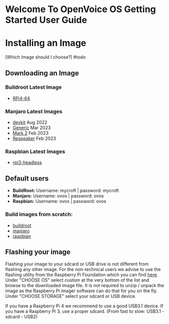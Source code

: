 # Welcome To OpenVoice OS Getting Started User Guide
# Installing an Image

[Which Image should I choose?] #todo

## Downloading an Image

### Buildroot Latest Image

- [RPi4-64](https://drive.google.com/file/d/1PUtNXfZ5jMUlVAgyN-KXPdVdX6r51eBw/view?usp=share_link)
### Manjaro Latest Images

- [devkit](https://downloads.openvoiceos.com/images/manjaro/ovos-dev-edition-devkit-190822.img.gz) Aug 2022
- [Generic](https://downloads.openvoiceos.com/images/manjaro/ovos-dev-edition-generic-090323-221429.img.xz) Mar 2023
- [Mark 2](https://downloads.openvoiceos.com/images/manjaro/ovos-dev-edition-mark2-170223-091407.img.xz) Feb 2023
- [Respeaker](https://downloads.openvoiceos.com/images/manjaro/ovos-dev-edition-respeaker-090223-172552.img.xz) Feb 2023
### Raspbian Latest Images

- [rpi3-headless](https://downloads.openvoiceos.com/images/raspbian/)

## Default users
- **BuildRoot:** Username: mycroft | password: mycroft
- **Manjaro:** Username: ovos | password: ovos
- **Raspbian:** Username: ovos | password: ovos
### Build images from scratch:

- [buildroot](https://openvoiceos.github.io/community-docs/buildroot/)
- [manjaro](https://openvoiceos.github.io/community-docs/manjaro/)
- [raspbian](install_raspbian.md)

## Flashing your image

Flashing your image to your sdcard or USB drive is not different from flashing any other image. For the non-technical users we advise to use the flashing utility from the Raspberry Pi Foundation which you can find [here](https://www.raspberrypi.com/software/).
Under "CHOOSE OS" select custom at the very bottom of the list and browse to the downloaded image file. It is not required to unzip / unpack the image as the Raspberry Pi imager software can do that for you on the fly.
Under "CHOOSE STORAGE" select your sdcard or USB device.

If you have a Raspberry Pi 4 we recommend to use a good USB3.1 device. If you have a Raspberry Pi 3, use a proper sdcard. (From fast to slow: USB3.1 - sdcard - USB2)